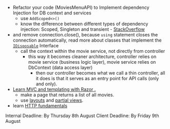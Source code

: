 - Refactor your code (MoviesMenuAPI) to Implement dependency Injection for DB context and services
	- use `AddScoped<>()`
	- know the difference between different types of dependency injection: Scoped, Singleton and transient - [StackOverflow](https://stackoverflow.com/questions/38138100/addtransient-addscoped-and-addsingleton-services-differences)
- and remove connection.close(), because `using` statement closes the connection automatically, read more about classes that implement the [`IDisposable`](https://reintech.io/blog/tutorial-working-idisposable-interface-net-csharp#google_vignette) Interface
	- call the context within the movie service, not directly from controller
		- this way it becomes cleaner architecture, controller relies on movie service (business logic layer), movie service relies on DbContext (data access layer)
			- then our controller becomes what we call a thin controller, all it does is that it serves as an entry point for API calls (only and only).
- [Learn MVC and templating with Razor .](https://dotnettutorials.net/lesson/introduction-asp-net-core-mvc/)
	- make a page that returns a list of all movies.
	- use [layouts](https://learn.microsoft.com/en-us/aspnet/core/mvc/views/layout?view=aspnetcore-8.0) and [partial views](https://learn.microsoft.com/en-us/aspnet/core/mvc/views/partial?view=aspnetcore-8.0).
- learn [HTTP fundamentals](https://dev.to/temiogundeji/http-the-fundamentals-339c)

Internal Deadline: By Thursday 8th August
Client Deadline: By Friday 9th August